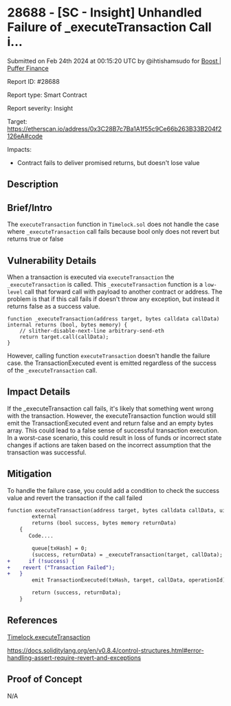 # 28688 - \[SC - Insight] Unhandled Failure of \_executeTransaction Call i...

Submitted on Feb 24th 2024 at 00:15:20 UTC by @ihtishamsudo for [Boost | Puffer Finance](https://immunefi.com/bounty/pufferfinance-boost/)

Report ID: #28688

Report type: Smart Contract

Report severity: Insight

Target: https://etherscan.io/address/0x3C28B7c7Ba1A1f55c9Ce66b263B33B204f2126eA#code

Impacts:

* Contract fails to deliver promised returns, but doesn't lose value

## Description

## Brief/Intro

The `executeTransaction` function in `Timelock.sol` does not handle the case where `_executeTransaction` call fails because bool only does not revert but returns true or false

## Vulnerability Details

When a transaction is executed via `executeTransaction` the `_executeTransaction` is called. This `_executeTransaction` function is a `low-level` call that forward call with payload to another contract or address. The problem is that if this call fails if doesn't throw any exception, but instead it returns false as a success value.

```solidity
function _executeTransaction(address target, bytes calldata callData) internal returns (bool, bytes memory) {
    // slither-disable-next-line arbitrary-send-eth
    return target.call(callData);
}
```

However, calling function `executeTransaction` doesn't handle the failure case. the TransactionExecuted event is emitted regardless of the success of the `_executeTransaction` call.

## Impact Details

If the \_executeTransaction call fails, it's likely that something went wrong with the transaction. However, the executeTransaction function would still emit the TransactionExecuted event and return false and an empty bytes array. This could lead to a false sense of successful transaction execution. In a worst-case scenario, this could result in loss of funds or incorrect state changes if actions are taken based on the incorrect assumption that the transaction was successful.

## Mitigation

To handle the failure case, you could add a condition to check the success value and revert the transaction if the call failed

```diff
function executeTransaction(address target, bytes calldata callData, uint256 operationId)
        external
        returns (bool success, bytes memory returnData)
    {
       Code....

        queue[txHash] = 0;
        (success, returnData) = _executeTransaction(target, callData); 
+      if (!success) {
+    revert ("Transaction Failed");
+   }        
        emit TransactionExecuted(txHash, target, callData, operationId);

        return (success, returnData);
    }
```

## References

[Timelock.executeTransaction](https://etherscan.io/address/0x3C28B7c7Ba1A1f55c9Ce66b263B33B204f2126eA?utm_source=immunefi#code#F1#L218)

https://docs.soliditylang.org/en/v0.8.4/control-structures.html#error-handling-assert-require-revert-and-exceptions

## Proof of Concept

N/A
